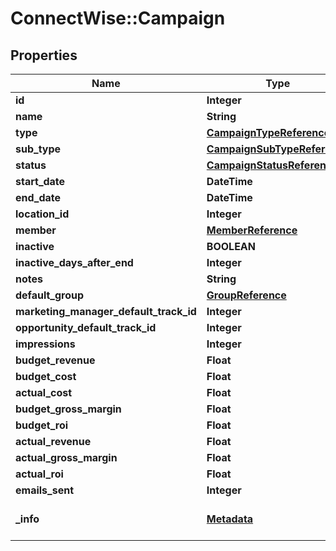 # ConnectWise::Campaign

## Properties
Name | Type | Description | Notes
------------ | ------------- | ------------- | -------------
**id** | **Integer** |  | [optional] 
**name** | **String** |  | 
**type** | [**CampaignTypeReference**](CampaignTypeReference.md) |  | 
**sub_type** | [**CampaignSubTypeReference**](CampaignSubTypeReference.md) |  | 
**status** | [**CampaignStatusReference**](CampaignStatusReference.md) |  | [optional] 
**start_date** | **DateTime** |  | 
**end_date** | **DateTime** |  | [optional] 
**location_id** | **Integer** |  | [optional] 
**member** | [**MemberReference**](MemberReference.md) |  | [optional] 
**inactive** | **BOOLEAN** |  | [optional] 
**inactive_days_after_end** | **Integer** |  | [optional] 
**notes** | **String** |  | [optional] 
**default_group** | [**GroupReference**](GroupReference.md) |  | [optional] 
**marketing_manager_default_track_id** | **Integer** |  | [optional] 
**opportunity_default_track_id** | **Integer** |  | [optional] 
**impressions** | **Integer** |  | [optional] 
**budget_revenue** | **Float** |  | [optional] 
**budget_cost** | **Float** |  | [optional] 
**actual_cost** | **Float** |  | [optional] 
**budget_gross_margin** | **Float** |  | [optional] 
**budget_roi** | **Float** |  | [optional] 
**actual_revenue** | **Float** |  | [optional] 
**actual_gross_margin** | **Float** |  | [optional] 
**actual_roi** | **Float** |  | [optional] 
**emails_sent** | **Integer** |  | [optional] 
**_info** | [**Metadata**](Metadata.md) | Metadata of the entity | [optional] 


